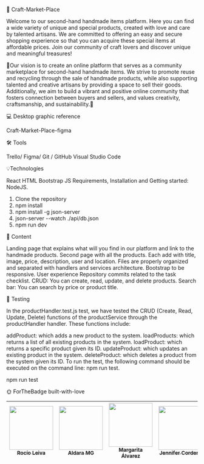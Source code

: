 🤝 Craft-Market-Place

Welcome to our second-hand handmade items platform. Here you can find a wide variety of unique and special products, created with love and care by talented artisans. We are committed to offering an easy and secure shopping experience so that you can acquire these special items at affordable prices. Join our community of craft lovers and discover unique and meaningful treasures!

 🙌Our vision is to create an online platform that serves as a community marketplace for second-hand handmade items. We strive to promote reuse and recycling through the sale of handmade products, while also supporting talented and creative artisans by providing a space to sell their goods. Additionally, we aim to build a vibrant and positive online community that fosters connection between buyers and sellers, and values creativity, craftsmanship, and sustainability.🙌

💻  Desktop graphic reference

Craft-Market-Place-figma

🛠️ Tools

Trello/
Figma/
Git / GitHub
Visual Studio Code

💡Technologíes

React
HTML
Bootstrap
JS
Requirements, Installation and Getting started:
NodeJS.

1) Clone the repository
2) npm install
3) npm install -g json-server
4) json-server --watch ./api/db.json
5) npm run dev

📙  Content

 Landing page that explains what will you find in our platform and link to the handmade products.
 Second page with all the products.
 Each add with title, image, price, description, user and location.
 Files are properly organized and separated with handlers and services architecture.
 Bootstrap to be responsive.
 User experience
 Repository commits related to the task checklist.
 CRUD: You can create, read, update, and delete products. 
 Search bar: You can search by price or product title.
 
 👀  Testing

In the productHandler.test.js test, we have tested the CRUD (Create, Read, Update, Delete) functions of the productService through the productHandler handler. These functions include:

addProduct: which adds a new product to the system.
loadProducts: which returns a list of all existing products in the system.
loadProduct: which returns a specific product given its ID.
updateProduct: which updates an existing product in the system.
deleteProduct: which deletes a product from the system given its ID.
To run the test, the following command should be executed on the command line: npm run test.

npm run test
 

🌞 ForTheBadge built-with-love

[<img src="https://avatars.githubusercontent.com/u/117834613?v=4" width=115><br><sub>Rocío Leiva</sub>](https://github.com/Rocio-Leiva)|[<img src="https://avatars.githubusercontent.com/u/117835592?v=4" width=115><br><sub> Aldara MG </sub>](https://github.com/AldaraMG)|[<img src="https://avatars.githubusercontent.com/u/118717951?v=4" width=115><br><sub>Margarita Álvarez</sub>](https://github.com/MargaritaAlvarezGonz) |[<img src="https://avatars.githubusercontent.com/u/117833121?v=4" width=115><br><sub>Jennifer Cordero</sub>](https://github.com/JenniferCorderoR) | [<img src="https://avatars.githubusercontent.com/u/117834494?v=4" width=115><br><sub>Celestina Gómez</sub>]([https://github.com/VeronikaKoma](https://github.com/Celestina-Gomez))|
| :---: | :---: | :---: |  :---: |  :---: | 


